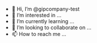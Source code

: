 - 👋 Hi, I’m @gipcompany-test
- 👀 I’m interested in ...
- 🌱 I’m currently learning ...
- 💞️ I’m looking to collaborate on ...
- 📫 How to reach me ...

<!---
gipcompany-test/gipcompany-test is a ✨ special ✨ repository because its `README.md` (this file) appears on your GitHub profile.
You can click the Preview link to take a look at your changes.
--->
